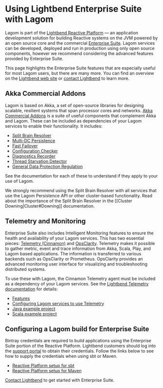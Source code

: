 # Using Lightbend Enterprise Suite with Lagom

Lagom is part of the [Lightbend Reactive Platform](https://www.lightbend.com/products/lightbend-reactive-platform) — an application development solution for building Reactive systems on the JVM powered by an open source core and the commercial [Enterprise Suite](https://www.lightbend.com/products/enterprise-suite). Lagom services can be developed, deployed and run in production using only open source components, however we recommend considering the advanced features provided by Enterprise Suite.

This page highlights the Enterprise Suite features that are especially useful for most Lagom users, but there are many more. You can find an overview on the [Lightbend web site](https://www.lightbend.com/products/enterprise-suite) or [contact Lightbend](https://www.lightbend.com/contact) to learn more.

## Akka Commercial Addons

Lagom is based on Akka, a set of open-source libraries for designing scalable, resilient systems that span processor cores and networks. [Akka Commercial Addons](https://developer.lightbend.com/docs/akka-commercial-addons/current/index.html) is a suite of useful components that complement Akka and Lagom. These can be included as dependencies of your Lagom services to enable their functionality. It includes:

* [Split Brain Resolver](https://developer.lightbend.com/docs/akka-commercial-addons/current/split-brain-resolver.html)
* [Multi-DC Persistence](https://developer.lightbend.com/docs/akka-commercial-addons/current/persistence-dc/index.html)
* [Fast Failover](https://developer.lightbend.com/docs/akka-commercial-addons/current/fast-failover.html)
* [Configuration Checker](https://developer.lightbend.com/docs/akka-commercial-addons/current/config-checker.html)
* [Diagnostics Recorder](https://developer.lightbend.com/docs/akka-commercial-addons/current/diagnostics-recorder.html)
* [Thread Starvation Detector](https://developer.lightbend.com/docs/akka-commercial-addons/current/starvation-detector.html)
* [General Data Protection Regulation](https://developer.lightbend.com/docs/akka-commercial-addons/current/gdpr/index.html)

See the documentation for each of these to understand if they apply to your use of Lagom.

We strongly recommend using the Split Brain Resolver with all services that use the Lagom Persistence API or other cluster-based functionality. Read about the importance of the Split Brain Resolver in the [[Cluster Downing|Cluster#Downing]] documentation.

## Telemetry and Monitoring

Enterprise Suite also includes Intelligent Monitoring features to ensure the health and availability of your Lagom services. This has two essential pieces: [Telemetry (Cinnamon)](https://developer.lightbend.com/docs/cinnamon/current/home.html) and [OpsClarity](https://developer.lightbend.com/docs/opsclarity/current/home.html). Telemetry makes it possible to gather metric, event and trace information from Akka, Scala, Play, and Lagom based applications. The information is transferred to various backends such as OpsClarity or Prometheus. OpsClarity provides an advanced monitoring user interface for visualizing and troubleshooting distributed systems.

To use these with Lagom, the Cinnamon Telemetry agent must be included as a dependency of your Lagom services. See the [Lightbend Telemetry documentation](https://developer.lightbend.com/docs/cinnamon/current/home.html) for details:

* [Features](https://developer.lightbend.com/docs/cinnamon/current/introduction/overview/features.html)
* [Configuring Lagom services to use Telemetry](https://developer.lightbend.com/docs/cinnamon/current/instrumentations/lagom/lagom.html)
* [Java example project](https://developer.lightbend.com/docs/cinnamon/current/getting-started/lagom_java.html)
* [Scala example project](https://developer.lightbend.com/docs/cinnamon/current/getting-started/lagom_scala.html)

## Configuring a Lagom build for Enterprise Suite

Bintray credentials are required to build applications using the Enterprise Suite portion of the Reactive Platform. Lightbend customers should log into the [support portal](https://portal.lightbend.com/ReactivePlatform/EnterpriseSuiteCredentials) to obtain their credentials. Follow the links below to see how to supply the credentials when using sbt or Maven.

* [Reactive Platform setup for sbt](https://developer.lightbend.com/docs/reactive-platform/2.0/setup/setup-sbt.html)
* [Reactive Platform setup for Maven](https://developer.lightbend.com/docs/reactive-platform/2.0/setup/setup-maven.html)


[Contact Lightbend](https://www.lightbend.com/contact) to get started with Enterprise Suite.
